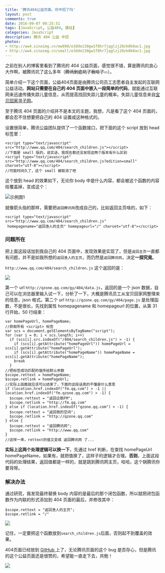 ```yaml
---
title: '腾讯404公益页面，你中招了吗'
layout: post
comments: true
date: 2016-09-07 08:25:51
tags: [JavaScript, 公益404, 建站]
categories: JavaScript
description: 腾讯 404 公益 中招
photos:
- http://ww4.sinaimg.cn/mw690/e3dde130gw1f8hr7jqglzj20zk0k0ac1.jpg
- http://ww4.sinaimg.cn/small/e3dde130gw1f8hr7jqglzj20zk0k0ac1.jpg
---
```

之前在别人的博客里看到了腾讯的 404 公益页面，感觉很不错，算是腾讯的良心大作啊，被腾讯坑了这么多年（~~腾讯到底坑了我啥了...~~）。

<!--more-->

简单介绍一下这个页面，公益404页面是由腾讯公司员工志愿者自主发起的互联网公益活动。**网站只需要在自己的 404 页面中嵌入一段简单的代码**，就能通过互联网来迅速传播失踪儿童信息，从而提高找回失踪儿童的概率。失踪儿童信息来自[宝贝回家寻子网](http://www.baobeihuijia.com/)。

至于腾讯 404 页面的介绍并不是本文的主题，我想，凡是看了这个 404 页面的，都会忍不住想要把自己的 404 设置成这种格式的。

设置很简单，腾讯公益团队提供了一个函数接口，把下面的这个 script 放到 head 标签里：

```
<script type="text/javascript" src="http://www.qq.com/404/search_children.js"></script>
//下面是 small 版的，说实话，我现在都还没发现这两个版本有什么区别
<script type="text/javascript" src="http://www.qq.com/404/search_children.js?edition=small" charset="utf-8"></script>
//可能时间久了，这个 small 被取消了吧
```

这个放到 head 的效果如下，无论你 body 中是什么内容，都会被这个函数的内容给覆盖掉，变成这个：

![示例图1](/content/images/2016/09/demo.png)

就像箭头指的那样，需要把`返回腾讯网`改成自己的，比如返回主页啥的，如下：

```
<script type="text/javascript" src="http://www.qq.com/404/search_children.js"
 homepagename="返回渔人的主页" homepageurl="/" charset="utf-8"></script>
```

### 问题所在

把上面这段话加到我自己的 404 页面中，发现效果是实现了，但是`返回主页`一直都有问题，并不是如我所想的`返回渔人的主页`，而仍然是`返回腾讯网`，决定**一探究竟**。

`http://www.qq.com/404/search_children.js` 这个返回的是：

![](/content/images/2016/09/demo2.png)

第一个 url `http://qzone.qq.com/gy/404/data.js`，返回的是一个 json 数据，自己可以在浏览器里输入试一下，分析了一下，大概是腾讯员工从宝贝回家网整理来的信息，json 格式。第二个 url  `http://qzone.qq.com/gy/404/page.js` 是处理函数，不是很长，先找到属性 homepagename 和 homepageurl 的位置，从第 31 行开始，50 行结束：

```
var homePageUrl, homePageName;
//获取所有 <script> 标签
var scs = document.getElementsByTagName("script");
for (var i = 0; i < scs.length; i++)
  if (scs[i].src.indexOf("/404/search_children.js") > -1) {
    if (scs[i].getAttribute("homePageUrl")) homePageUrl = scs[i].getAttribute("homePageUrl");
    if (scs[i].getAttribute("homePageName")) homePageName = scs[i].getAttribute("homePageName");
    break
  }
//把标签成功匹配的值传给默认参数
$scope.rettext = homePageName;
$scope.retlink = homePageUrl;
//实际上函数就应该可以结束了，下面的这段话真的不懂是什么意思
if (location.href.indexOf("fm.qq.com") > -1 || location.href.indexOf("fm.qzone.qq.com") > -1) {
  $scope.rettext = "返回企鹅FM";
  $scope.retlink = "http://fm.qq.com"
} else if (location.href.indexOf("qzone.qq.com") > -1) {
  $scope.rettext = "返回我的空间";
  $scope.retlink = "http://qzone.qq.com"
} else {
  $scope.rettext = "返回腾讯网";
  $scope.retlink = "http://www.qq.com"
}
//这样一来，rettext的值又变成 返回腾讯网 了...
```

**实际上这两个处理逻辑可以换一下**，先通过 href 判断，在查找 homePageUrl homePageName，如果有，就把值换了，这样子的逻辑才合理。**否则**，上面这段代码的处理结果，返回值都是一样的，就是跳到腾讯网主页，哈哈，这个锅腾讯你要背呀。

### 解决办法

通过研究，我发现最终替换 body 内容的是最后的那个闭包函数，所以就把闭包函数作为内联的形式添加到 404 页面的最后，并修改其中：

```
$scope.rettext = "返回渔人的主页";
$scope.retlink = "/"
```

![](/content/images/2016/09/demo3.png)

记住，一定要把这个函数放到`search_children.js`后面，否则起不到覆盖的效果。

404页面已经放到 [GitHub ](https://github.com/songjinzhong/404html)上了，无论腾讯页面的这个 bug 是否存心，但是腾讯的这个公益页面还是很赞的，希望能一直走下去，共勉！

![](/content/images/2016/09/demo4.png)